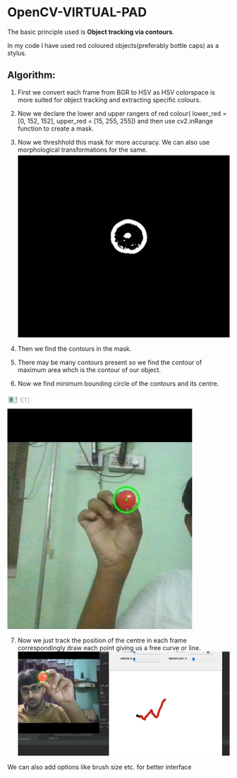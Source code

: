 # OpenCV-VIRTUAL-PAD
The basic principle used is **Object tracking via contours**.

In my code I have used red coloured objects(preferably bottle caps) as a stylus.

## Algorithm:
1. First we convert each frame from BGR to HSV as HSV colorspace is more suited for object tracking and extracting specific colours.
2. Now we declare the lower and upper rangers of red colour( lower_red = [0, 152, 152], upper_red = [15, 255, 255]) and then use cv2.inRange function to create a mask.
3. Now we threshhold this mask for more accuracy. We can also use morphological transformations for the same.
![alt text](https://github.com/SIDDXSingh/OpenCV-VIRTUAL-PAD/blob/master/Snippets/threshhold.PNG)


4. Then we find the contours in the mask.
5. There may be many contours present so we find the contour of maximum area whch is the contour of our object.


6. Now we find minimum bounding circle of the contours and its centre.

![alt text](https://github.com/SIDDXSingh/OpenCV-VIRTUAL-PAD/blob/master/Snippets/colour.PNG)


7. Now we just track the position of the centre in each frame correspondingly draw each point giving us a free curve or line.
 ![alt text](https://github.com/SIDDXSingh/OpenCV-VIRTUAL-PAD/blob/master/Snippets/Capture.PNG)
 
 
We can also add options like brush size etc. for better interface

